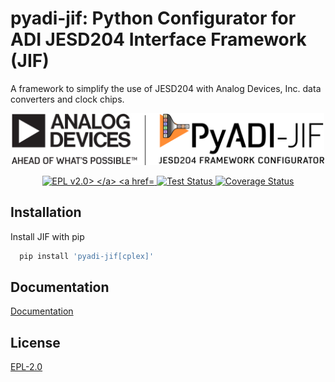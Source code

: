 # pyadi-jif: Python Configurator for ADI JESD204 Interface Framework (JIF)

A framework to simplify the use of JESD204 with Analog Devices, Inc. data converters and clock chips.

<p align="center">
<img src="doc/source/imgs/PyADI-JIF_logo.png" width="500" alt="PyADI-JIF Logo"> </br>
</p>

<p align="center">

<a href="https://opensource.org/licenses/">
<img src="https://img.shields.io/badge/License-EPL%20v2-blue.svg" alt="EPL v2.0>
</a>

<a href="https://github.com/analogdevicesinc/pyadi-jif/actions/workflows/tests.yml">
<img src="https://github.com/analogdevicesinc/pyadi-jif/actions/workflows/tests.yml/badge.svg" alt="Test Status">
</a>

<a href="https://codecov.io/gh/analogdevicesinc/pyadi-jif">
<img src="https://codecov.io/gh/analogdevicesinc/pyadi-jif/branch/main/graph/badge.svg?token=WVSRCSXFWL" alt="Coverage Status">
</a>
</p>

## Installation

Install JIF with pip

```bash
  pip install 'pyadi-jif[cplex]'
```


## Documentation

[Documentation](https://analogdevicesinc.github.io/pyadi-jif)


## License

[EPL-2.0](https://www.eclipse.org/legal/epl-2.0/)
